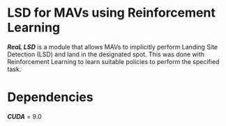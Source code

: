 # LSD for MAVs using Reinforcement Learning

***ReaL LSD*** is a module that allows MAVs to implicitly perform Landing Site Detection (LSD) and land in the designated spot. This was done with Reinforcement Learning to learn suitable policies to perform the specified task.

# Dependencies
***CUDA*** = 9.0
